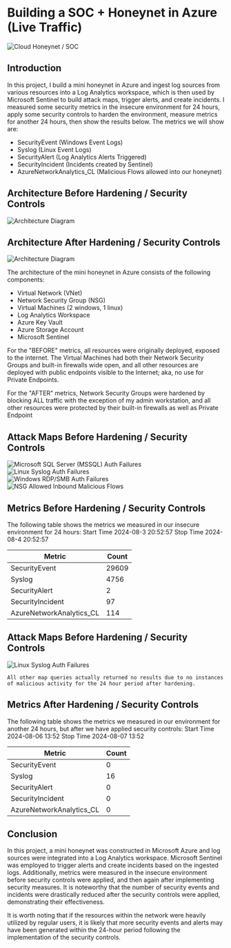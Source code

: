 # Building a SOC + Honeynet in Azure (Live Traffic)
![Cloud Honeynet / SOC](https://i.imgur.com/ZWxe03e.jpg)

## Introduction

In this project, I build a mini honeynet in Azure and ingest log sources from various resources into a Log Analytics workspace, which is then used by Microsoft Sentinel to build attack maps, trigger alerts, and create incidents. I measured some security metrics in the insecure environment for 24 hours, apply some security controls to harden the environment, measure metrics for another 24 hours, then show the results below. The metrics we will show are:

- SecurityEvent (Windows Event Logs)
- Syslog (Linux Event Logs)
- SecurityAlert (Log Analytics Alerts Triggered)
- SecurityIncident (Incidents created by Sentinel)
- AzureNetworkAnalytics_CL (Malicious Flows allowed into our honeynet)

## Architecture Before Hardening / Security Controls
![Architecture Diagram](https://i.imgur.com/aBDwnKb.jpg)

## Architecture After Hardening / Security Controls
![Architecture Diagram](https://i.imgur.com/YQNa9Pp.jpg)

The architecture of the mini honeynet in Azure consists of the following components:

- Virtual Network (VNet)
- Network Security Group (NSG)
- Virtual Machines (2 windows, 1 linux)
- Log Analytics Workspace
- Azure Key Vault
- Azure Storage Account
- Microsoft Sentinel

For the "BEFORE" metrics, all resources were originally deployed, exposed to the internet. The Virtual Machines had both their Network Security Groups and built-in firewalls wide open, and all other resources are deployed with public endpoints visible to the Internet; aka, no use for Private Endpoints.

For the "AFTER" metrics, Network Security Groups were hardened by blocking ALL traffic with the exception of my admin workstation, and all other resources were protected by their built-in firewalls as well as Private Endpoint

## Attack Maps Before Hardening / Security Controls
![Microsoft SQL Server (MSSQL) Auth Failures](https://i.imgur.com/BdObjli.png)<br>
![Linux Syslog Auth Failures](https://i.imgur.com/9id3zaT.png)<br>
![Windows RDP/SMB Auth Failures](https://i.imgur.com/z8Hk7Id.png)<br>
![NSG Allowed Inbound Malicious Flows](https://i.imgur.com/Nogy9EP.png)<br>

## Metrics Before Hardening / Security Controls

The following table shows the metrics we measured in our insecure environment for 24 hours:
Start Time 2024-08-3 20:52:57
Stop Time 2024-08-4 20:52:57

| Metric                   | Count
| ------------------------ | -----
| SecurityEvent            | 29609
| Syslog                   | 4756
| SecurityAlert            | 2
| SecurityIncident         | 97
| AzureNetworkAnalytics_CL | 114

## Attack Maps Before Hardening / Security Controls

![Linux Syslog Auth Failures](https://i.imgur.com/dWhUgO2.png)<br>

```All other map queries actually returned no results due to no instances of malicious activity for the 24 hour period after hardening.```

## Metrics After Hardening / Security Controls

The following table shows the metrics we measured in our environment for another 24 hours, but after we have applied security controls:
Start Time 2024-08-06 13:52
Stop Time	2024-08-07 13:52

| Metric                   | Count
| ------------------------ | -----
| SecurityEvent            | 0
| Syslog                   | 16
| SecurityAlert            | 0
| SecurityIncident         | 0
| AzureNetworkAnalytics_CL | 0
## Conclusion

In this project, a mini honeynet was constructed in Microsoft Azure and log sources were integrated into a Log Analytics workspace. Microsoft Sentinel was employed to trigger alerts and create incidents based on the ingested logs. Additionally, metrics were measured in the insecure environment before security controls were applied, and then again after implementing security measures. It is noteworthy that the number of security events and incidents were drastically reduced after the security controls were applied, demonstrating their effectiveness.

It is worth noting that if the resources within the network were heavily utilized by regular users, it is likely that more security events and alerts may have been generated within the 24-hour period following the implementation of the security controls.
